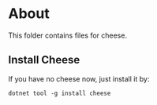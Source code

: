 ﻿# About

This folder contains files for cheese.

## Install Cheese

If you have no cheese now, just install it by:

```shell
dotnet tool -g install cheese
```
